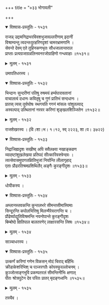 +++
title = "०३३ भोगावली"

+++



<details open><summary>विश्वास-प्रस्तुतिः - १५३१</summary>

राजन्न् उद्दामनिद्राभरविवशभुजावल्लरीणाम् इदानीं  
विश्राम्यन्तु त्वदन्तःपुरहरिणदृशां चामरभ्रामणानि ।  
सेवन्ते देवम् एते तुहिनकणभृतः सौधजालान्तराल  
प्राप्ताः प्रत्यग्रजाग्रन्नलिनवनरजोग्राहिणो गन्धवाहाः ॥१५३१॥
</details>

<details><summary>मूलम् - १५३१</summary>

राजन्न् उद्दामनिद्राभरविवशभुजावल्लरीणाम् इदानीं  
विश्राम्यन्तु त्वदन्तःपुरहरिणदृशां चामरभ्रामणानि ।  
सेवन्ते देवम् एते तुहिनकणभृतः सौधजालान्तराल  
प्राप्ताः प्रत्यग्रजाग्रन्नलिनवनरजोग्राहिणो गन्धवाहाः ॥१५३१॥
</details>


उमापतिधरस्य ।  



<details open><summary>विश्वास-प्रस्तुतिः - १५३२</summary>

भिन्दानः सुन्दरीणां पतिषु रुषमयं हर्म्यपारावतानां  
वाचालत्वं दधानः कवितृषु च गुणं प्रातिभं सन्दधानः ।  
प्रातस् त्यस् तूर्यघोषः स्थगयति गगनं मांसलः पांशुतल्पाद्  
अस्वल्पाद् उत्थितानां नरवर करिणां शृङ्खलशिञ्जितेन ॥१५३२॥
</details>

<details><summary>मूलम् - १५३२</summary>

भिन्दानः सुन्दरीणां पतिषु रुषमयं हर्म्यपारावतानां  
वाचालत्वं दधानः कवितृषु च गुणं प्रातिभं सन्दधानः ।  
प्रातस् त्यस् तूर्यघोषः स्थगयति गगनं मांसलः पांशुतल्पाद्  
अस्वल्पाद् उत्थितानां नरवर करिणां शृङ्खलशिञ्जितेन ॥१५३२॥
</details>


राजशेखरस्य । (वि।शा।भ। १।१२, स्व् २२२३, शा।प। ३७२२)  



<details open><summary>विश्वास-प्रस्तुतिः - १५३३</summary>

निद्राजिह्मदृशः सखीष्व् अपि सवैलक्ष्या नखाङ्कव्रण  
व्यादष्टांशुखलेखया प्रतिपदं सीत्कारिवक्त्रेन्दवः ।  
त्वत्सेवासमुपागतक्षितिभुजां निर्यान्ति लीलागृहाद्  
एताः प्रौढरतिश्रमप्रशिथिलैर् अङ्गैः कुरङ्गीदृशः ॥१५३३॥
</details>

<details><summary>मूलम् - १५३३</summary>

निद्राजिह्मदृशः सखीष्व् अपि सवैलक्ष्या नखाङ्कव्रण  
व्यादष्टांशुखलेखया प्रतिपदं सीत्कारिवक्त्रेन्दवः ।  
त्वत्सेवासमुपागतक्षितिभुजां निर्यान्ति लीलागृहाद्  
एताः प्रौढरतिश्रमप्रशिथिलैर् अङ्गैः कुरङ्गीदृशः ॥१५३३॥
</details>


धोयीकस्य ।  



<details open><summary>विश्वास-प्रस्तुतिः - १५३४</summary>

अम्लानस्तवकन्ति कुन्तलभरे सीमन्तसीमास्विमाः   
सिन्दूरन्ति कपोलभित्तिषु मिलन्मैरेयरागन्ति च ।  
प्रौढेर्ष्याद्युतिविश्रमन्ति नयनोपान्ते कुरङ्गीदृशः   
बिम्बोष्ठे क्षितिपाल बालतरणेर् लाक्षारसन्ति त्विषः ॥१५३४॥
</details>

<details><summary>मूलम् - १५३४</summary>

अम्लानस्तवकन्ति कुन्तलभरे सीमन्तसीमास्विमाः   
सिन्दूरन्ति कपोलभित्तिषु मिलन्मैरेयरागन्ति च ।  
प्रौढेर्ष्याद्युतिविश्रमन्ति नयनोपान्ते कुरङ्गीदृशः   
बिम्बोष्ठे क्षितिपाल बालतरणेर् लाक्षारसन्ति त्विषः ॥१५३४॥
</details>


साञ्चाधरस्य ।   



<details open><summary>विश्वास-प्रस्तुतिः - १५३५</summary>

उत्कर्णं करिणां गणेन विकसन् मोदं चिराद् बर्हिभिः  
क्रीडाकेशरिभिश् च पञ्जरगतैः कोपस्फुरल्लोचनम् ।  
कुञ्जोत्सङ्गभुवि प्रकम्पतरलं सीमन्तिनीभिः क्षणात्  
पीतः श्रोत्रपुटेन देव परितः प्रातर् मृदङ्गध्वनिः ॥१५३५॥
</details>

<details><summary>मूलम् - १५३५</summary>

उत्कर्णं करिणां गणेन विकसन् मोदं चिराद् बर्हिभिः  
क्रीडाकेशरिभिश् च पञ्जरगतैः कोपस्फुरल्लोचनम् ।  
कुञ्जोत्सङ्गभुवि प्रकम्पतरलं सीमन्तिनीभिः क्षणात्  
पीतः श्रोत्रपुटेन देव परितः प्रातर् मृदङ्गध्वनिः ॥१५३५॥
</details>


तस्यैव ।   

